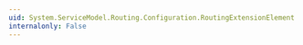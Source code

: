 ```yaml
---
uid: System.ServiceModel.Routing.Configuration.RoutingExtensionElement.EnsureOrderedDispatch
internalonly: False
---
```

